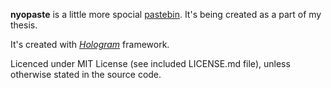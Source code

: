 **nyopaste** is a little more spocial [pastebin]. It's being created as
a part of my thesis.

It's created with *[Hologram]* framework.

Licenced under MIT License (see included LICENSE.md file), unless otherwise
stated in the source code.

[pastebin]: http://en.wikipedia.org/wiki/Pastebin
[HoloGram]: http://git.holonglobe.com/cgit.cgi/hologram.git/log/?h=nyo

